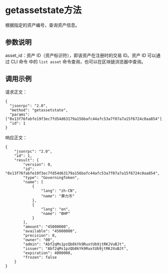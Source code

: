 # getassetstate方法

根据指定的资产编号，查询资产信息。

## 参数说明

asset_id：资产 ID（资产标识符），即该资产在注册时的交易 ID。资产 ID 可以通过 CLI 命令 中的 `list asset` 命令查询，也可以在区块链浏览器中查询。

## 调用示例

请求正文：

```
{
  "jsonrpc": "2.0",
  "method": "getassetstate",
  "params": ["0x13f76fabfe19f3ec7fd54d63179a156bafc44afc53a7f07a7a15f6724c0aa854"],
  "id": 1
}
```

响应正文：

```
{
    "jsonrpc": "2.0",
    "id": 1,
    "result": {
        "version": 0,
        "id": "0x13f76fabfe19f3ec7fd54d63179a156bafc44afc53a7f07a7a15f6724c0aa854",
        "type": "GoverningToken",
        "name": [
            {
                "lang": "zh-CN",
                "name": "算力币"
            },
            {
                "lang": "en",
                "name": "BHP"
            }
        ],
        "amount": "45000000",
        "available": "45000000",
        "precision": 8,
        "owner": "00",
        "admin": "Abf2qMs1pzQb8kYk9RuxtUb9jtRKJVuBJt",
        "issuer": "Abf2qMs1pzQb8kYk9RuxtUb9jtRKJVuBJt",
        "expiration": 4000000,
        "frozen": false
    }
}
```
